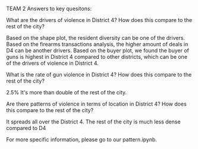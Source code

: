 TEAM 2 Answers to key quesitons:

What are the drivers of violence in District 4? How does this compare to the rest of the city?

Based on the shape plot, the resident diversity can be one of the drivers.
Based on the firearms transactions analysis, the higher amount of deals in D4 can be another drivers. 
Based on the buyer plot, we found the buyer of guns is highest in District 4 compared to other districts, which can be one of the drivers of violence in District 4.


What is the rate of gun violence in District 4? How does this compare to the rest of the city?

2.5%
It's more than double of the rest of the city.


Are there patterns of violence in terms of location in District 4? How does this compare to the rest of the city?

It spreads all over the District 4.
The rest of the city is much less dense compared to D4



For more specific information, please go to our pattern.ipynb.